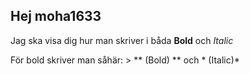 ## Hej moha1633

Jag ska visa dig hur man skriver i båda **Bold** och *Italic*

För bold skriver man såhär: > ** (Bold) ** och * (Italic)*
